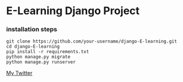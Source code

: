 # E-Learning Django Project

### installation steps
```
git clone https://github.com/your-username/django-E-learning.git
cd django-E-learning
pip install -r requirements.txt
python manage.py migrate
python manage.py runserver
```

[My Twitter](https://x.com/schleidens_dev)
